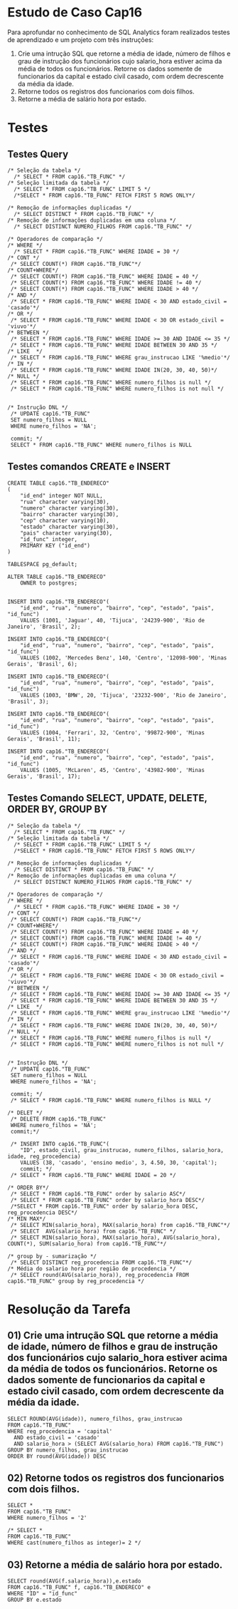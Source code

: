 # Estudo de Caso Cap16

Para aprofundar no conhecimento de SQL Analytics foram realizados testes de aprendizado e um projeto com três instruções:

01) Crie uma intrução SQL que retorne a média de idade, número de filhos e grau de instrução dos funcionários cujo salario_hora estiver acima da média de todos os funcionários. Retorne os dados somente de funcionarios da capital e estado civil casado, com ordem decrescente da média da idade.
02) Retorne todos os registros dos funcionarios com dois filhos.
03) Retorne a média de salário hora por estado. 

# Testes
## Testes Query
```
/* Seleção da tabela */
  /* SELECT * FROM cap16."TB_FUNC" */
/* Seleção limitada da tabela */
  /* SELECT * FROM cap16."TB_FUNC" LIMIT 5 */
  /*SELECT * FROM cap16."TB_FUNC" FETCH FIRST 5 ROWS ONLY*/

/* Remoção de informações duplicadas */
  /* SELECT DISTINCT * FROM cap16."TB_FUNC" */
/* Remoção de informações duplicadas em uma coluna */
  /* SELECT DISTINCT NUMERO_FILHOS FROM cap16."TB_FUNC" */
  
/* Operadores de comparação */
/* WHERE */
  /* SELECT * FROM cap16."TB_FUNC" WHERE IDADE = 30 */
/* CONT */  
 /* SELECT COUNT(*) FROM cap16."TB_FUNC"*/
/* COUNT+WHERE*/  
 /* SELECT COUNT(*) FROM cap16."TB_FUNC" WHERE IDADE = 40 */
 /* SELECT COUNT(*) FROM cap16."TB_FUNC" WHERE IDADE != 40 */
 /* SELECT COUNT(*) FROM cap16."TB_FUNC" WHERE IDADE > 40 */
/* AND */
 /* SELECT * FROM cap16."TB_FUNC" WHERE IDADE < 30 AND estado_civil = 'casado'*/
/* OR */
 /* SELECT * FROM cap16."TB_FUNC" WHERE IDADE < 30 OR estado_civil = 'viuvo'*/
/* BETWEEN */
 /* SELECT * FROM cap16."TB_FUNC" WHERE IDADE >= 30 AND IDADE <= 35 */
 /* SELECT * FROM cap16."TB_FUNC" WHERE IDADE BETWEEN 30 AND 35 */
/* LIKE  */
 /* SELECT * FROM cap16."TB_FUNC" WHERE grau_instrucao LIKE '%medio'*/
/* IN */ 
 /* SELECT * FROM cap16."TB_FUNC" WHERE IDADE IN(20, 30, 40, 50)*/
/* NULL */
 /* SELECT * FROM cap16."TB_FUNC" WHERE numero_filhos is null */
 /* SELECT * FROM cap16."TB_FUNC" WHERE numero_filhos is not null */
 
 
/* Instrução DNL */ 
 /* UPDATE cap16."TB_FUNC"
 SET numero_filhos = NULL 
 WHERE numero_filhos = 'NA';
 
 commit; */
 SELECT * FROM cap16."TB_FUNC" WHERE numero_filhos is NULL
```
## Testes comandos CREATE e INSERT
```
CREATE TABLE cap16."TB_ENDERECO"
(
    "id_end" integer NOT NULL,
    "rua" character varying(30),
    "numero" character varying(30),
    "bairro" character varying(30),
    "cep" character varying(10),
    "estado" character varying(30),
    "pais" character varying(30),
    "id_func" integer,
    PRIMARY KEY ("id_end")
)

TABLESPACE pg_default;

ALTER TABLE cap16."TB_ENDERECO"
    OWNER to postgres;


INSERT INTO cap16."TB_ENDERECO"(
	"id_end", "rua", "numero", "bairro", "cep", "estado", "pais", "id_func")
	VALUES (1001, 'Jaguar', 40, 'Tijuca', '24239-900', 'Rio de Janeiro', 'Brasil', 2);
	
INSERT INTO cap16."TB_ENDERECO"(
	"id_end", "rua", "numero", "bairro", "cep", "estado", "pais", "id_func")
	VALUES (1002, 'Mercedes Benz', 140, 'Centro', '12098-900', 'Minas Gerais', 'Brasil', 6);

INSERT INTO cap16."TB_ENDERECO"(
	"id_end", "rua", "numero", "bairro", "cep", "estado", "pais", "id_func")
	VALUES (1003, 'BMW', 20, 'Tijuca', '23232-900', 'Rio de Janeiro', 'Brasil', 3);
	
INSERT INTO cap16."TB_ENDERECO"(
	"id_end", "rua", "numero", "bairro", "cep", "estado", "pais", "id_func")
	VALUES (1004, 'Ferrari', 32, 'Centro', '99872-900', 'Minas Gerais', 'Brasil', 11);

INSERT INTO cap16."TB_ENDERECO"(
	"id_end", "rua", "numero", "bairro", "cep", "estado", "pais", "id_func")
	VALUES (1005, 'McLaren', 45, 'Centro', '43982-900', 'Minas Gerais', 'Brasil', 17);
```
## Testes Comando SELECT, UPDATE, DELETE, ORDER BY, GROUP BY
```
/* Seleção da tabela */
  /* SELECT * FROM cap16."TB_FUNC" */
/* Seleção limitada da tabela */
  /* SELECT * FROM cap16."TB_FUNC" LIMIT 5 */
  /*SELECT * FROM cap16."TB_FUNC" FETCH FIRST 5 ROWS ONLY*/

/* Remoção de informações duplicadas */
  /* SELECT DISTINCT * FROM cap16."TB_FUNC" */
/* Remoção de informações duplicadas em uma coluna */
  /* SELECT DISTINCT NUMERO_FILHOS FROM cap16."TB_FUNC" */
  
/* Operadores de comparação */
/* WHERE */
  /* SELECT * FROM cap16."TB_FUNC" WHERE IDADE = 30 */
/* CONT */  
 /* SELECT COUNT(*) FROM cap16."TB_FUNC"*/
/* COUNT+WHERE*/  
 /* SELECT COUNT(*) FROM cap16."TB_FUNC" WHERE IDADE = 40 */
 /* SELECT COUNT(*) FROM cap16."TB_FUNC" WHERE IDADE != 40 */
 /* SELECT COUNT(*) FROM cap16."TB_FUNC" WHERE IDADE > 40 */
/* AND */
 /* SELECT * FROM cap16."TB_FUNC" WHERE IDADE < 30 AND estado_civil = 'casado'*/
/* OR */
 /* SELECT * FROM cap16."TB_FUNC" WHERE IDADE < 30 OR estado_civil = 'viuvo'*/
/* BETWEEN */
 /* SELECT * FROM cap16."TB_FUNC" WHERE IDADE >= 30 AND IDADE <= 35 */
 /* SELECT * FROM cap16."TB_FUNC" WHERE IDADE BETWEEN 30 AND 35 */
/* LIKE  */
 /* SELECT * FROM cap16."TB_FUNC" WHERE grau_instrucao LIKE '%medio'*/
/* IN */ 
 /* SELECT * FROM cap16."TB_FUNC" WHERE IDADE IN(20, 30, 40, 50)*/
/* NULL */
 /* SELECT * FROM cap16."TB_FUNC" WHERE numero_filhos is null */
 /* SELECT * FROM cap16."TB_FUNC" WHERE numero_filhos is not null */
 
 
/* Instrução DNL */ 
 /* UPDATE cap16."TB_FUNC"
 SET numero_filhos = NULL 
 WHERE numero_filhos = 'NA';
 
 commit; */
 /* SELECT * FROM cap16."TB_FUNC" WHERE numero_filhos is NULL */

/* DELET */
 /* DELETE FROM cap16."TB_FUNC"
 WHERE numero_filhos = 'NA';
 commit;*/
 
 /*	INSERT INTO cap16."TB_FUNC"(
	"ID", estado_civil, grau_instrucao, numero_filhos, salario_hora, idade, reg_procedencia)
	VALUES (38, 'casado', 'ensino medio', 3, 4.50, 30, 'capital');
 	commit; */	
 /* SELECT * FROM cap16."TB_FUNC" WHERE IDADE = 20 */

/* ORDER BY*/
 /* SELECT * FROM cap16."TB_FUNC" order by salario ASC*/
 /* SELECT * FROM cap16."TB_FUNC" order by salario_hora DESC*/
 /*SELECT * FROM cap16."TB_FUNC" order by salario_hora DESC, reg_procedencia DESC*/
/* MIN MAX*/
 /* SELECT MIN(salario_hora), MAX(salario_hora) from cap16."TB_FUNC"*/
 /* SELECT  AVG(salario_hora) from cap16."TB_FUNC" */
 /* SELECT MIN(salario_hora), MAX(salario_hora), AVG(salario_hora), COUNT(*), SUM(salario_hora) from cap16."TB_FUNC"*/

/* group by - sumarização */
 /* SELECT DISTINCT reg_procedencia FROM cap16."TB_FUNC"*/
/* Média do salario hora por região de procedencia */
 /* SELECT round(AVG(salario_hora)), reg_procedencia FROM cap16."TB_FUNC" group by reg_procedencia */
```
# Resolução da Tarefa
## 01) Crie uma intrução SQL que retorne a média de idade, número de filhos e grau de instrução dos funcionários cujo salario_hora estiver acima da média de todos os funcionários. Retorne os dados somente de funcionarios da capital e estado civil casado, com ordem decrescente da média da idade.
```
SELECT ROUND(AVG(idade)), numero_filhos, grau_instrucao
FROM cap16."TB_FUNC" 
WHERE reg_procedencia = 'capital'
  AND estado_civil = 'casado'
  AND salario_hora > (SELECT AVG(salario_hora) FROM cap16."TB_FUNC")
GROUP BY numero_filhos, grau_instrucao
ORDER BY round(AVG(idade)) DESC
```
## 02) Retorne todos os registros dos funcionarios com dois filhos.
```
SELECT * 
FROM cap16."TB_FUNC"
WHERE numero_filhos = '2'

/* SELECT * 
FROM cap16."TB_FUNC"
WHERE cast(numero_filhos as integer)= 2 */

```
## 03) Retorne a média de salário hora por estado. 
```
SELECT round(AVG(f.salario_hora)),e.estado
FROM cap16."TB_FUNC" f, cap16."TB_ENDERECO" e
WHERE "ID" = "id_func"
GROUP BY e.estado
```

